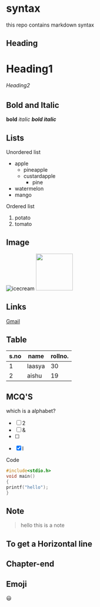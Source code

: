 # syntax
this repo contains markdown syntax

Heading 
-----
# Heading1
###### Heading2

Bold and Italic
-----
**bold**
*italic*
***bold italic***

Lists
-----
Unordered list
- apple 
  - pineapple
  - custardapple
       - pine
- watermelon
- mango

Ordered list
1. potato
2. tomato

Image
-----
![icecream](https://live.staticflickr.com/65535/48050139196_bb2f7805f5_n.jpg)
<img src="https://live.staticflickr.com/65535/48050139196_bb2f7805f5_n.jpg" width=100>

Links
-----
[Gmail](https://mail.google.com/mail/u/0/#inbox)

Table
-----
s.no|name|rollno.
----|----|------
1|laasya|30
2|aishu|19

MCQ'S
----
which is a alphabet?
- [ ] 2
- [ ] &
- [ ] >
- [x] l

Code
```c
#include<stdio.h>
void main()
{
printf("hello");
}
```

Note
----
> hello this is a note

To get a Horizontal line
----
Chapter-end
----

Emoji
----
:smiley:
